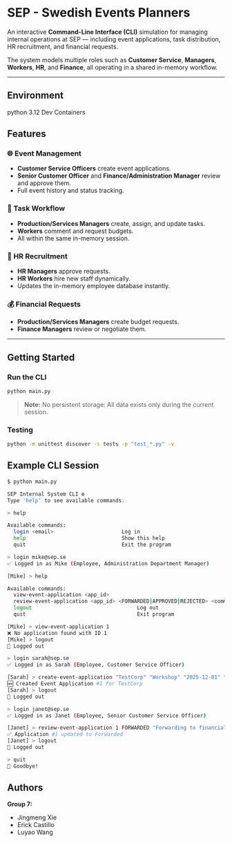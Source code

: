 # SEP - Swedish Events Planners

An interactive **Command-Line Interface (CLI)** simulation for managing internal operations at SEP — including event applications, task distribution, HR recruitment, and financial requests.

The system models multiple roles such as **Customer Service**, **Managers**, **Workers**, **HR**, and **Finance**, all operating in a shared in-memory workflow.

---

## Environment
python 3.12
Dev Containers

## Features

### 🌐 Event Management
- **Customer Service Officers** create event applications.
- **Senior Customer Officer** and **Finance/Administration Manager** review and approve them.
- Full event history and status tracking.

### 🧠 Task Workflow
- **Production/Services Managers** create, assign, and update tasks.
- **Workers** comment and request budgets.
- All within the same in-memory session.

### 👥 HR Recruitment
- **HR Managers** approve requests.
- **HR Workers** hire new staff dynamically.
- Updates the in-memory employee database instantly.

### 💰 Financial Requests
- **Production/Services Managers** create budget requests.
- **Finance Managers** review or negotiate them.

---

## Getting Started

### Run the CLI

```bash
python main.py
```

> **Note:** No persistent storage: All data exists only during the current session.

### Testing

```bash
python -m unittest discover -s tests -p "test_*.py" -v
```

## Example CLI Session

```bash
$ python main.py 

SEP Internal System CLI ⚙️
Type 'help' to see available commands.

> help

Available commands:
  login <email>                      Log in
  help                               Show this help
  quit                               Exit the program

> login mike@sep.se
✅ Logged in as Mike (Employee, Administration Department Manager)

[Mike] > help

Available commands:
  view-event-application <app_id>
  review-event-application <app_id> <FORWARDED|APPROVED|REJECTED> <comment>
  logout                                  Log out
  quit                                    Exit program

[Mike] > view-event-application 1
❌ No application found with ID 1
[Mike] > logout
👋 Logged out

> login sarah@sep.se
✅ Logged in as Sarah (Employee, Customer Service Officer)

[Sarah] > create-event-application "TestCorp" "Workshop" "2025-12-01" "2025-12-02" 5000 "Modern theme"
🆕 Created Event Application #1 for TestCorp
[Sarah] > logout
👋 Logged out

> login janet@sep.se
✅ Logged in as Janet (Employee, Senior Customer Service Officer)

[Janet] > review-event-application 1 FORWARDED "Forwarding to financial review"
✅ Application #1 updated to Forwarded
[Janet] > logout
👋 Logged out

> quit
👋 Goodbye!
```

## Authors

**Group 7:** 
- Jingmeng Xie
- Erick Castillo
- Luyao Wang
